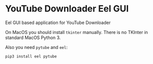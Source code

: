 # YouTube Downloader Eel GUI
Eel GUI based application for YouTube Downloader

On MacOS you should install `tkinter` manually. There is no TKInter in standard MacOS Python 3.

Also you need `pytube` and `eel`:

```bash
pip3 install eel pytube
```
